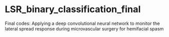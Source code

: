 # LSR_binary_classification_final
Final codes: Applying a deep convolutional neural network to monitor the lateral spread response during microvascular surgery for hemifacial spasm
